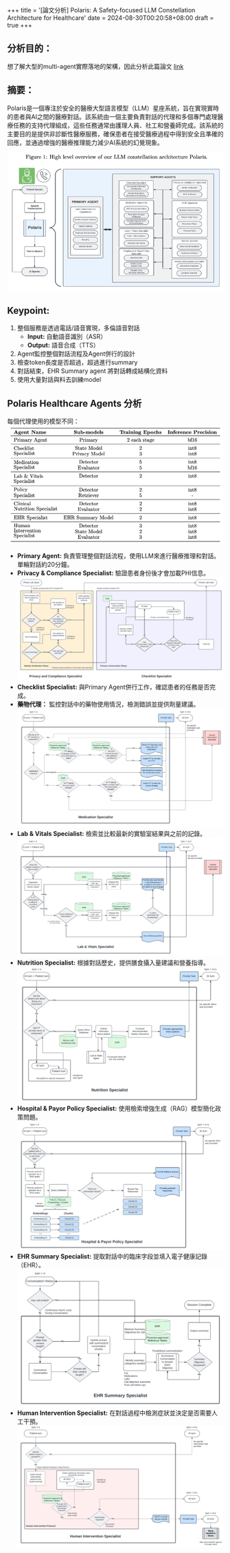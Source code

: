 +++
title = '[論文分析] Polaris: A Safety-focused LLM Constellation Architecture for Healthcare'
date = 2024-08-30T00:20:58+08:00
draft = true
+++

## 分析目的：
想了解大型的multi-agent實際落地的架構，因此分析此篇論文
[link](https://arxiv.org/pdf/2403.13313)

## 摘要：
Polaris是一個專注於安全的醫療大型語言模型（LLM）星座系統，旨在實現實時的患者與AI之間的醫療對話。該系統由一個主要負責對話的代理和多個專門處理醫療任務的支持代理組成，這些任務通常由護理人員、社工和營養師完成。該系統的主要目的是提供非診斷性醫療服務，確保患者在接受醫療過程中得到安全且準確的回應，並通過增強的醫療推理能力減少AI系統的幻覺現象。

![image](./images/0829/structure.png)

## Keypoint:
1. 整個服務是透過電話/語音實現，多倫語音對話
    - **Input:** 自動語音識別（ASR）
    - **Output:** 語音合成（TTS）
2. Agent監控整個對話流程及Agent併行的設計
3. 檢查token長度是否超過，超過進行summary
4. 對話結束，EHR Summary agent 將對話轉成結構化資料
5. 使用大量對話與料去訓練model

## Polaris Healthcare Agents 分析
每個代理使用的模型不同：
![image](./images/0829/model_lst.png)


- **Primary Agent:** 負責管理整個對話流程，使用LLM來進行醫療推理和對話。單輪對話約20分鐘。
- **Privacy & Compliance Specialist:** 驗證患者身份後才會加載PHI信息。
![image](./images/0829/privacy_compliane_agent.png)
- **Checklist Specialist:** 與Primary Agent併行工作，確認患者的任務是否完成。
- **藥物代理：** 監控對話中的藥物使用情況，檢測錯誤並提供劑量建議。
![image](./images/0829/medication_agent.png)
- **Lab & Vitals Specialist:** 檢索並比較最新的實驗室結果與之前的記錄。
![image](./images/0829/lab_vitals_agent.png)
- **Nutrition Specialist:** 根據對話歷史，提供膳食攝入量建議和營養指導。
![image](./images/0829/nutrition_agent.png)
- **Hospital & Payor Policy Specialist:** 使用檢索增強生成（RAG）模型簡化政策問題。
![image](./images/0829/hospital_payor_agent.png)
- **EHR Summary Specialist:** 提取對話中的臨床字段並填入電子健康記錄（EHR）。
![image](./images/0829/ehr_summary_agent.png)
- **Human Intervention Specialist:** 在對話過程中檢測症狀並決定是否需要人工干預。
![image](./images/0829/human_intervention_agent.png)
